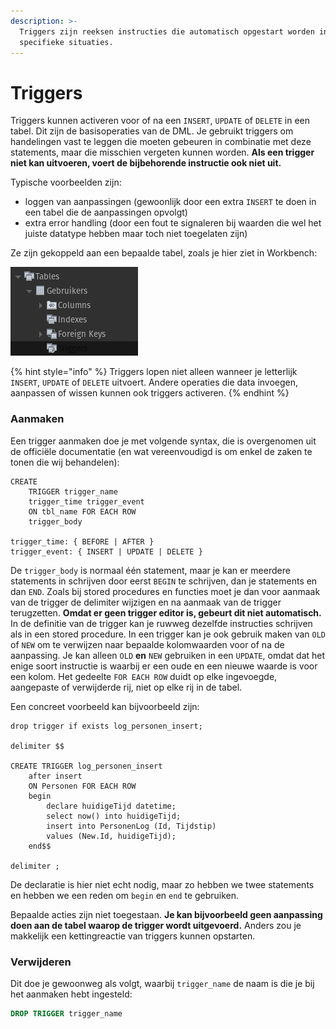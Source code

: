 ```yaml
---
description: >-
  Triggers zijn reeksen instructies die automatisch opgestart worden in
  specifieke situaties.
---
```


# Triggers

Triggers kunnen activeren voor of na een `INSERT`, `UPDATE` of `DELETE` in een tabel. Dit zijn de basisoperaties van de DML. Je gebruikt triggers om handelingen vast te leggen die moeten gebeuren in combinatie met deze statements, maar die misschien vergeten kunnen worden. **Als een trigger niet kan uitvoeren, voert de bijbehorende instructie ook niet uit.**

Typische voorbeelden zijn:

* loggen van aanpassingen (gewoonlijk door een extra `INSERT` te doen in een tabel die de aanpassingen opvolgt)
* extra error handling (door een fout te signaleren bij waarden die wel het juiste datatype hebben maar toch niet toegelaten zijn)

Ze zijn gekoppeld aan een bepaalde tabel, zoals je hier ziet in Workbench:

![](../../.gitbook/assets/triggers-voor-tabel.png)

{% hint style="info" %}
Triggers lopen niet alleen wanneer je letterlijk `INSERT`, `UPDATE` of `DELETE` uitvoert. Andere operaties die data invoegen, aanpassen of wissen kunnen ook triggers activeren.
{% endhint %}

### Aanmaken <a href="#aanmaken" id="aanmaken"></a>

Een trigger aanmaken doe je met volgende syntax, die is overgenomen uit de officiële documentatie (en wat vereenvoudigd is om enkel de zaken te tonen die wij behandelen):

```
CREATE
    TRIGGER trigger_name
    trigger_time trigger_event
    ON tbl_name FOR EACH ROW
    trigger_body

trigger_time: { BEFORE | AFTER }
trigger_event: { INSERT | UPDATE | DELETE }
```

De `trigger_body` is normaal één statement, maar je kan er meerdere statements in schrijven door eerst `BEGIN` te schrijven, dan je statements en dan `END`. Zoals bij stored procedures en functies moet je dan voor aanmaak van de trigger de delimiter wijzigen en na aanmaak van de trigger terugzetten. **Omdat er geen trigger editor is, gebeurt dit niet automatisch.** In de definitie van de trigger kan je ruwweg dezelfde instructies schrijven als in een stored procedure. In een trigger kan je ook gebruik maken van `OLD` of `NEW` om te verwijzen naar bepaalde kolomwaarden voor of na de aanpassing. Je kan alleen `OLD` **en** `NEW` gebruiken in een `UPDATE`, omdat dat het enige soort instructie is waarbij er een oude en een nieuwe waarde is voor een kolom. Het gedeelte `FOR EACH ROW` duidt op elke ingevoegde, aangepaste of verwijderde rij, niet op elke rij in de tabel.&#x20;

Een concreet voorbeeld kan bijvoorbeeld zijn:

```
drop trigger if exists log_personen_insert;

delimiter $$

CREATE TRIGGER log_personen_insert
    after insert
    ON Personen FOR EACH ROW
    begin
        declare huidigeTijd datetime;
        select now() into huidigeTijd;
        insert into PersonenLog (Id, Tijdstip)
        values (New.Id, huidigeTijd);
    end$$
    
delimiter ;
```

De declaratie is hier niet echt nodig, maar zo hebben we twee statements en hebben we een reden om `begin` en `end` te gebruiken.

Bepaalde acties zijn niet toegestaan. **Je kan bijvoorbeeld geen aanpassing doen aan de tabel waarop de trigger wordt uitgevoerd.** Anders zou je makkelijk een kettingreactie van triggers kunnen opstarten.

### Verwijderen

Dit doe je gewoonweg als volgt, waarbij `trigger_name` de naam is die je bij het aanmaken hebt ingesteld:

```sql
DROP TRIGGER trigger_name
```
